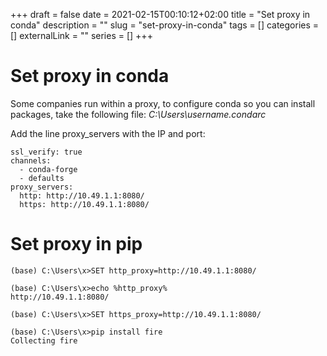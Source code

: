 +++ 
draft = false
date = 2021-02-15T00:10:12+02:00
title = "Set proxy in conda"
description = ""
slug = "set-proxy-in-conda" 
tags = []
categories = []
externalLink = ""
series = []
+++

# Set proxy in conda

Some companies run within a proxy, to configure conda so you can install packages, take the following file: *C:\Users\username\.condarc*

Add the line proxy_servers with the IP and port:

```
ssl_verify: true
channels:
  - conda-forge
  - defaults
proxy_servers:
  http: http://10.49.1.1:8080/
  https: http://10.49.1.1:8080/
```

# Set proxy in pip 

```
(base) C:\Users\x>SET http_proxy=http://10.49.1.1:8080/

(base) C:\Users\x>echo %http_proxy%
http://10.49.1.1:8080/

(base) C:\Users\x>SET https_proxy=http://10.49.1.1:8080/

(base) C:\Users\x>pip install fire
Collecting fire
```